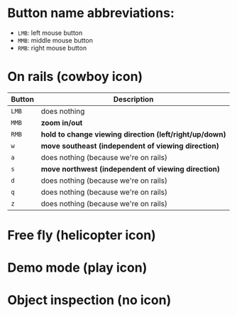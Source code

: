 # Button name abbreviations:

- ``LMB``: left mouse button
- ``MMB``: middle mouse button
- ``RMB``: right mouse button



# On rails (cowboy icon)

| Button | Description |
| --- | --- |
| ``LMB`` | does nothing |
| ``MMB`` | **zoom in/out** |
| ``RMB`` | **hold to change viewing direction (left/right/up/down)** |
| ``w`` | **move southeast (independent of viewing direction)** |
| ``a`` | does nothing (because we're on rails) |
| ``s`` | **move northwest (independent of viewing direction)** |
| ``d`` | does nothing (because we're on rails) |
| ``q`` | does nothing (because we're on rails) |
| ``z`` | does nothing (because we're on rails) |

# Free fly (helicopter icon)


# Demo mode (play icon)

# Object inspection (no icon)
